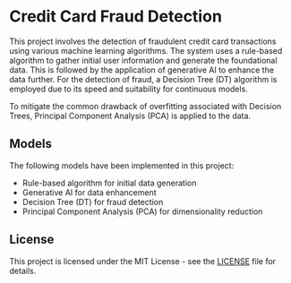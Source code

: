 
# Credit Card Fraud Detection

This project involves the detection of fraudulent credit card transactions using various machine learning algorithms. The system uses a rule-based algorithm to gather initial user information and generate the foundational data. This is followed by the application of generative AI to enhance the data further. For the detection of fraud, a Decision Tree (DT) algorithm is employed due to its speed and suitability for continuous models.

To mitigate the common drawback of overfitting associated with Decision Trees, Principal Component Analysis (PCA) is applied to the data.



## Models

The following models have been implemented in this project:
- Rule-based algorithm for initial data generation
- Generative AI for data enhancement
- Decision Tree (DT) for fraud detection
- Principal Component Analysis (PCA) for dimensionality reduction



## License

This project is licensed under the MIT License - see the [LICENSE](LICENSE) file for details.
